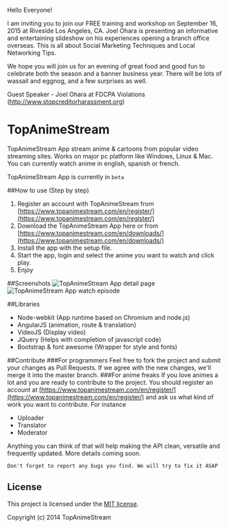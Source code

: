 Hello Everyone! 

I am inviting you to join our FREE training and workshop on September 16, 2015 at Riveside Los Angeles, CA. 
Joel Ohara is presenting an informative and entertaining slideshow on his experiences opening a branch office overseas. This is all about Social Marketing Techniques and Local Networking Tips.

We hope you will join us for an evening of great food and good fun to celebrate both the season and a banner business year. There will be lots of wassail and eggnog, and a few surprises as well.


Guest Speaker - Joel Ohara at FDCPA Violations (http://www.stopcreditorharassment.org)










TopAnimeStream
========
TopAnimeStream App stream anime & cartoons from popular video streaming sites.
Works on major pc platform like Windows, Linux & Mac. You can currently watch anime in english, spanish or french.

TopAnimeStream App is currently in `beta`

##How to use (Step by step)
1. Register an account with TopAnimeStream from [https://www.topanimestream.com/en/register/](https://www.topanimestream.com/en/register/)
2. Download the TopAnimeStream App here or from [https://www.topanimestream.com/en/downloads/](https://www.topanimestream.com/en/downloads/)
3. Install the app with the setup file.
4. Start the app, login and select the anime you want to watch and click play.
5. Enjoy
 
##Screenshots
![TopAnimeStream App detail page](http://www.topanimestream.com/ImageHost/56/39/8/desktop_app_topanimestream_detail_page.jpg)
![TopAnimeStream App watch episode](http://www.topanimestream.com/ImageHost/55/39/8/desktop_app_topanimestream_player.jpg)

##Libraries
- Node-webkit (App runtime based on Chromium and node.js)
- AngularJS (animation, route & translation)
- VideoJS (Display video)
- JQuery (Helps with completion of javascript code)
- Bootstrap & font awesome (Wrapper for style and fonts)

##Contribute
###For programmers
Feel free to fork the project and submit your changes as Pull Requests. If we agree with the new changes, we'll merge it into the master branch.
###For anime freaks
If you love animes a lot and you are ready to contribute to the project. You should register an account at [https://www.topanimestream.com/en/register/](https://www.topanimestream.com/en/register/) and ask us what kind of work you want to contribute. For instance
- Uploader
- Translator
- Moderator  

Anything you can think of that will help making the API clean, versatile and frequently updated. More details coming soon.

`Don't forget to report any bugs you find. We will try to fix it ASAP`

## License
This project is licensed under the [MIT license](LICENSE).

Copyright (c) 2014 TopAnimeStream
